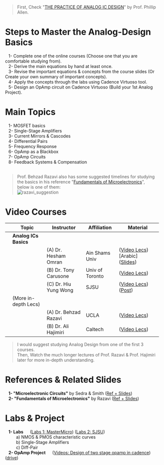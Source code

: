 > First, Check "[THE PRACTICE OF ANALOG IC DESIGN](https://drive.google.com/file/d/0B-sYTk-Q69hJTDRzTC1qZjFtSm8/view?usp=sharing&resourcekey=0-LBO4LOGI8kuvC2Yxie0LOA)" by Prof. Phillip Allen.
# Steps to Master the Analog-Design Basics
&ensp; 1- Complete one of the online courses (Choose one that you are comfortable studying from).</br>
&ensp; 2- Derive the main equations by hand at least once.</br>
&ensp; 3- Revise the important equations & concepts from the course slides (Or Create your own summary of important concepts).</br>
&ensp; 4- Apply the concepts through the labs using Cadence Virtuoso tool.</br>
&ensp; 5- Design an OpAmp circuit on Cadence Virtuoso (Build your 1st Analog Project).</br>

# Main Topics
&ensp; 1- MOSFET basics </br>
&ensp; 2- Single-Stage Amplifiers </br>
&ensp; 3- Current Mirrors & Cascodes </br>
&ensp; 4- Differential Pairs </br>
&ensp; 5- Frequency Response </br>
&ensp; 6- OpAmp as a Blackbox </br>
&ensp; 7- OpAmp Circuits </br>
&ensp; 8- Feedback Systems & Compensation </br>
</br>
> Prof. Behzad Razavi also has some suggested timelines for studying the basics in his reference "[Fundamentals of Microelectronics](https://drive.google.com/file/d/0B-sYTk-Q69hJM1J0bnJnSHFnV0E/view?usp=share_link&resourcekey=0-c0S7IscnRczcy0-cScpw2A)", </br> below is one of them:</br>
![razavi_suggestion](https://user-images.githubusercontent.com/27668656/226144998-17048cb5-fe2c-41a3-a1f3-320efbb43f04.png)

# Video Courses
| | Topic | Instructor | Affiliation | Material |
|---:|---|---|---|---|
| |**Analog ICs Basics**|  |  |  |
| | |(A) Dr. Hesham Omran        | Ain Shams Univ  |([Video Lecs](https://www.master-micro.com/professional-courses/analog-ic-design))[Arabic] ([Slides](https://drive.google.com/drive/folders/1OWcbg8f48_ilr8jptdFEA3nbNeQyD0Hi))|
| | |(B) Dr. Tony Carusone       | Univ of Toronto | ([Video Lecs](https://www.youtube.com/playlist?list=PLUJOuapA83-QlWbnMJvoyQucGaBlpBF0F))|
| | |(C) Dr. Hiu Yung Wong       | SJSU            | ([Video Lecs](https://www.youtube.com/playlist?list=PLnK6MrIqGXsLL_IYksrx2ErnCucYRqXjF)) ([Post](https://www.linkedin.com/feed/update/urn:li:activity:7047438085277569024/))|
| |(More in-depth Lecs)|  |  |  |
| | |(A) Dr. Behzad Razavi       | UCLA            |([Video Lecs](https://youtube.com/playlist?list=PLyYrySVqmyVPzvVlPW-TTzHhNWg1J_0LU))|
| | |(B) Dr. Ali Hajimiri        | Caltech         |([Video Lecs](https://youtube.com/playlist?list=PLc7Gz02Znph-c2-ssFpRrzYwbzplXfXUT))|
> I would suggest studying Analog Design from one of the first 3 courses. </br>
  Then, Watch the much longer lectures of Prof. Razavi & Prof. Hajimiri later for more in-depth understanding.

# References & Related Slides
&ensp; **1- "Microelectronic Circuits"** by Sedra & Smith ([Ref + Slides](https://drive.google.com/drive/folders/0B-sYTk-Q69hJNm9KcEt1X1ZibjQ?resourcekey=0-b4S6wGCVicRM07cDVEP-hw&usp=share_link))</br>
&ensp; **2- "Fundamentals of Microelectronics"** by Razavi ([Ref + Slides](https://drive.google.com/drive/folders/0B-sYTk-Q69hJb3FCZFY3Y0I1U0E?resourcekey=0-Moxu6Zv_P8ndIVCjvre0EQ&usp=share_link))</br>
	
# Labs & Project
&ensp; **1- Labs** &emsp; ([Labs 1: MasterMicro](https://drive.google.com/drive/folders/1bVQrHuBM_Zyx9GM0jdYwGqFmFIBjb9Fk)) ([Labs 2: SJSU](https://drive.google.com/drive/folders/1A4ULiHTrCDisAsUjpNhbsXqIM3358t2o?usp=share_link)) </br>
&emsp; &emsp; a) NMOS & PMOS characteristic curves</br>
&emsp; &emsp; b) Single-Stage Amplifiers</br>
&emsp; &emsp; c) Diff-Pair</br>
&ensp; **2- OpAmp Project** &emsp; ([Videos: Design of two stage opamp in cadence](https://www.youtube.com/playlist?list=PLK2eyR1C9gjoBp61ZDvz6Zdd_6Hu7vZTz)) ([drive](https://drive.google.com/drive/folders/0B-sYTk-Q69hJRmdRSk8xTzNNRms?resourcekey=0-dZcX34CkRp2pDYntYtfhFQ&usp=share_link))</br>
